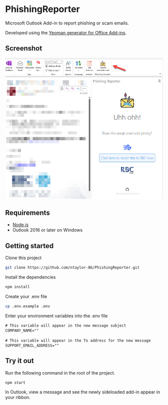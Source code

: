# PhishingReporter

Microsoft Outlook Add-in to report phishing or scam emails.

Developed using the [Yeoman generator for Office Add-ins](https://github.com/OfficeDev/generator-office).

## Screenshot

![Screenshot](/screenshots/2023-03-14_22-53-20.jpg)

## Requirements

* [Node.js](https://nodejs.org/)
* Outlook 2016 or later on Windows

## Getting started

Clone this project
```sh
git clone https://github.com/ntaylor-86/PhishingReporter.git
```

Install the dependencies
```sh
npm install
```

Create your .env file
```sh
cp .env.example .env
```

Enter your environment variables into the .env file
```
# This variable will appear in the new message subject
COMPANY_NAME=""

# This variable will appear in the To address for the new message
SUPPORT_EMAIL_ADDRESS=""
```

## Try it out

Run the following command in the root of the project.

```sh
npm start
```

In Outlook, view a message and see the newly sideloaded add-in appear in your ribbon.